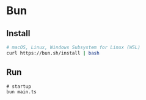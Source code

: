# Bun

## Install

```bash
# macOS, Linux, Windows Subsystem for Linux (WSL)
curl https://bun.sh/install | bash
```

## Run

```
# startup
bun main.ts
```
